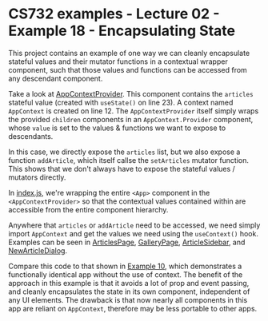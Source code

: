 # CS732 examples - Lecture 02 - Example 18 - Encapsulating State
This project contains an example of one way we can cleanly encapsulate stateful values and their mutator functions in a contextual wrapper component, such that those values and functions can be accessed from any descendant component.

Take a look at [AppContextProvider](./src/AppContextProvider.js). This component contains the `articles` stateful value (created with `useState()` on line 23). A context named `AppContext` is created on line 12. The `AppContextProvider` itself simply wraps the provided `children` components in an `AppContext.Provider` component, whose `value` is set to the values & functions we want to expose to descendants.

In this case, we directly expose the `articles` list, but we also expose a function `addArticle`, which itself callse the `setArticles` mutator function. This shows that we don't always have to expose the stateful values / mutators directly.

In [index.js](./src/index.js), we're wrapping the entire `<App>` component in the `<AppContextProvider>` so that the contextual values contained within are accessible from the entire component hierarchy.

Anywhere that `articles` or `addArticle` need to be accessed, we need simply import `AppContext` and get the values we need using the `useContext()` hook. Examples can be seen in [ArticlesPage](./src/ArticlesPage.js), [GalleryPage](./src/GalleryPage.js), [ArticleSidebar](./src/ArticleSidebar.js), and [NewArticleDialog](./src/NewArticleDialog.js).

Compare this code to that shown in [Example 10](../example-10-routing-02), which demonstrates a functionally identical app without the use of context. The benefit of the approach in this example is that it avoids a lot of prop and event passing, and cleanly encapsulates the state in its own component, independent of any UI elements. The drawback is that now nearly all components in this app are reliant on `AppContext`, therefore may be less portable to other apps.